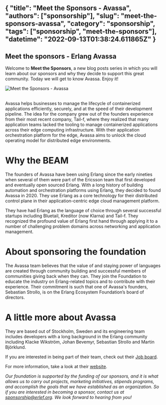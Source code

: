 {
  "title": "Meet the Sponsors - Avassa",
  "authors": ["sponsorship"],
  "slug": "meet-the-sponsors-avassa",
  "category": "sponsorship",
  "tags": ["sponsorship", "meet-the-sponsors"],
  "datetime": "2022-09-13T01:38:24.611865Z"
}
---
Meet the sponsors - Erlang Avassa
---

Welcome to **Meet the Sponsors**, a new blog posts series in which you will learn about our sponsors and why they decide to support this great community. Today we will get to know Avassa. Enjoy it!

<img src="/images/meet-the-sponsors/avassa.png" class="img-fluid" alt="Meet the Sponsors - Avassa"/>

<br/>
<br/>

Avassa helps businesses to manage the lifecycle of containerized applications efficiently, securely, and at the speed of their development pipeline. The idea for the company grew out of the founders experience from their most recent company, Tail-f, where they realized that many application teams lacked the tooling to manage containerized applications across their edge computing infrastructure. With their application orchestration platform for the edge, Avassa aims to unlock the cloud operating model for distributed edge environments.


# Why the BEAM

The founders of Avassa have been using Erlang since the early nineties when several of them were part of the Ericsson team that first developed and eventually open sourced Erlang. With a long history of building automation and orchestration platforms using Erlang, they decided to found Avassa in 2020. They use Erlang as a core technology for their distributed control plane in their application-centric edge cloud management platform.

They have had Erlang as the language of choice through several successful startups including Bluetail, Kreditor (now Klarna) and Tail-f. They recognized the profound value of Erlang first hand through applying it to a number of challenging problem domains across networking and application management.

# About sponsoring the foundation

The Avassa team believes that the value of and staying power of languages are created through community building and successful members of communities giving back when they can. They join the Foundation to educate the industry on Erlang-related topics and to contribute with their experience. Their commitment is such that one of Avassa's founders, Sebastian Strollo, is on the Erlang Ecosystem Foundation’s board of directors.

# A little more about Avassa

They are based out of Stockholm, Sweden and its engineering team includes developers with a long background in the Erlang community including Klacke Wikström, Johan Bevemyr, Sebastian Strollo and Martin Björklund.

If you are interested in being part of their team, check out their [Job board](https://careers.avassa.io/).

For more information, take a look at their [website](https://avassa.io/).

<i>Our foundation is supported by the funding of our sponsors, and it is what allows us to carry out projects, marketing
initiatives, stipends programs, and accomplish the goals that we have established as an organization. So if you are
interested in becoming a sponsor, contact us at
<a href="mailto:sponsorship@erlef.org">sponsorship@erlef.org</a>. We look forward to hearing from you!
</i>

<br/>
<br/>
